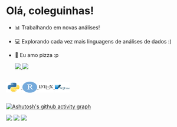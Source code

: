 # Olá, coleguinhas!

- 📊 Trabalhando em novas análises!
- 💻 Explorando cada vez mais linguagens de análises de dados :)
- 🍕 Eu amo pizza :p

  <a href="https://github.com/eduestatistico">
  <img height="180em" src="https://github-readme-stats.vercel.app/api?username=eduestatistico&show_icons=true&theme=dracula&include_all_commits=true&count_private=true"/>
  <img height="180em" src="https://github-readme-stats.vercel.app/api/top-langs/?username=eduestatistico&layout=compact&langs_count=7&theme=dracula"/>
</div>
<div style="display: inline_block"><br>
  <img align="center" alt="Edu-Python" height="30" width="40" src="https://github.com/devicons/devicon/blob/master/icons/python/python-original.svg">
  <img align="center" alt="Edu-R" height="30" width="40" src="https://github.com/devicons/devicon/blob/master/icons/rstudio/rstudio-original.svg">
  <img align="center" alt="Edu-Latex" height="30" width="40" src="https://github.com/devicons/devicon/blob/master/icons/latex/latex-original.svg">
  <img align="center" alt="Edu-SQL" height="30" width="40" src="https://github.com/devicons/devicon/blob/master/icons/sqlite/sqlite-original-wordmark.svg">


##
[![Ashutosh's github activity graph](https://github-readme-activity-graph.cyclic.app/graph?username=eduestatistico&bg_color=ed2626&color=000000&line=c2c2c2&point=d1d1d1&area=true&hide_border=true)](https://github.com/ashutosh00710/github-readme-activity-graph)
  
<div> 
  <a href = "mailto:edu.estatistico@gmail.com"><img src="https://img.shields.io/badge/-Gmail-%23333?style=for-the-badge&logo=gmail&logoColor=white" target="_blank"></a>
  <a href="https://www.linkedin.com/in/lopeseduardo/" target="_blank"><img src="https://img.shields.io/badge/-LinkedIn-%230077B5?style=for-the-badge&logo=linkedin&logoColor=white" target="_blank"></a> 
  <a href="https://instagram.com/rexwarhol" target="_blank"><img src="https://img.shields.io/badge/-Instagram-%23E4405F?style=for-the-badge&logo=instagram&logoColor=white" target="_blank"></a>
 
</div>

